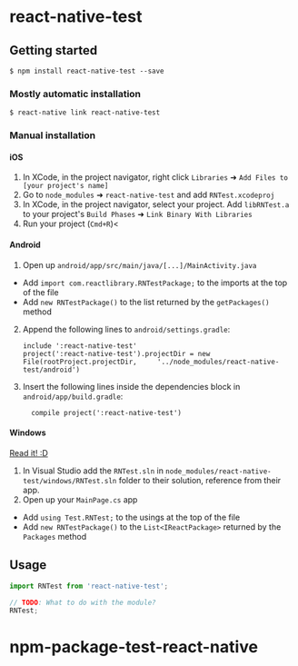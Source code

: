 
# react-native-test

## Getting started

`$ npm install react-native-test --save`

### Mostly automatic installation

`$ react-native link react-native-test`

### Manual installation


#### iOS

1. In XCode, in the project navigator, right click `Libraries` ➜ `Add Files to [your project's name]`
2. Go to `node_modules` ➜ `react-native-test` and add `RNTest.xcodeproj`
3. In XCode, in the project navigator, select your project. Add `libRNTest.a` to your project's `Build Phases` ➜ `Link Binary With Libraries`
4. Run your project (`Cmd+R`)<

#### Android

1. Open up `android/app/src/main/java/[...]/MainActivity.java`
  - Add `import com.reactlibrary.RNTestPackage;` to the imports at the top of the file
  - Add `new RNTestPackage()` to the list returned by the `getPackages()` method
2. Append the following lines to `android/settings.gradle`:
  	```
  	include ':react-native-test'
  	project(':react-native-test').projectDir = new File(rootProject.projectDir, 	'../node_modules/react-native-test/android')
  	```
3. Insert the following lines inside the dependencies block in `android/app/build.gradle`:
  	```
      compile project(':react-native-test')
  	```

#### Windows
[Read it! :D](https://github.com/ReactWindows/react-native)

1. In Visual Studio add the `RNTest.sln` in `node_modules/react-native-test/windows/RNTest.sln` folder to their solution, reference from their app.
2. Open up your `MainPage.cs` app
  - Add `using Test.RNTest;` to the usings at the top of the file
  - Add `new RNTestPackage()` to the `List<IReactPackage>` returned by the `Packages` method


## Usage
```javascript
import RNTest from 'react-native-test';

// TODO: What to do with the module?
RNTest;
```
  # npm-package-test-react-native
